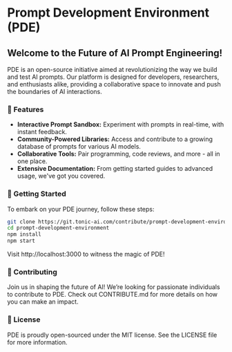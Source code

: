 # Prompt Development Environment (PDE)

## Welcome to the Future of AI Prompt Engineering!

PDE is an open-source initiative aimed at revolutionizing the way we build and test AI prompts. Our platform is designed for developers, researchers, and enthusiasts alike, providing a collaborative space to innovate and push the boundaries of AI interactions.

### 🚀 Features

- **Interactive Prompt Sandbox:** Experiment with prompts in real-time, with instant feedback.
- **Community-Powered Libraries:** Access and contribute to a growing database of prompts for various AI models.
- **Collaborative Tools:** Pair programming, code reviews, and more - all in one place.
- **Extensive Documentation:** From getting started guides to advanced usage, we've got you covered.

### 🌱 Getting Started

To embark on your PDE journey, follow these steps:

```bash
git clone https://git.tonic-ai.com/contribute/prompt-development-environment
cd prompt-development-environment
npm install
npm start
```
Visit http://localhost:3000 to witness the magic of PDE!

### 🤝 Contributing
Join us in shaping the future of AI! We’re looking for passionate individuals to contribute to PDE. Check out CONTRIBUTE.md for more details on how you can make an impact.

### 📜 License
PDE is proudly open-sourced under the MIT license. See the LICENSE file for more information.